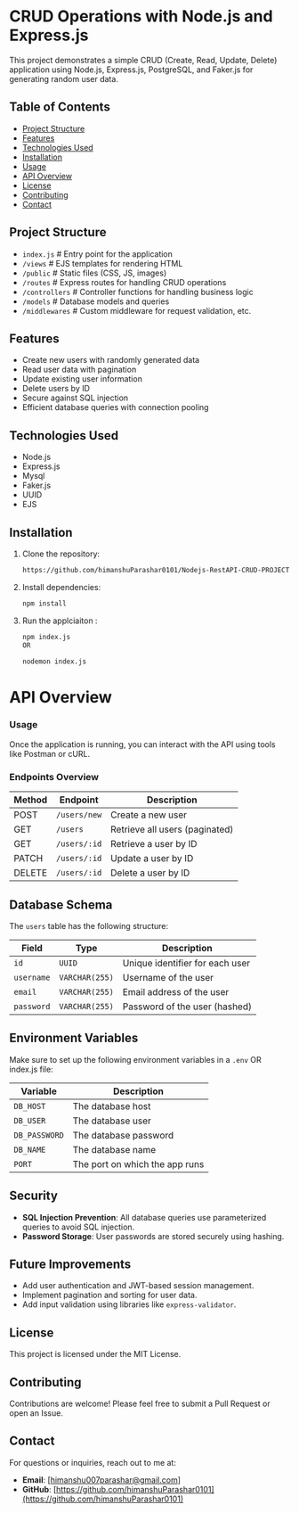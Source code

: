 # CRUD Operations with Node.js and Express.js

This project demonstrates a simple CRUD (Create, Read, Update, Delete) application using Node.js, Express.js, PostgreSQL, and Faker.js for generating random user data.

## Table of Contents

- [Project Structure](#Project-Stucture)
- [Features](#features)
- [Technologies Used](#technologies-used)
- [Installation](#installation)
- [Usage](#usage)
- [API Overview](#api-Overview)
- [License](#license)
- [Contributing](#contributing)
- [Contact](#contact)


## Project Structure

- `index.js`            # Entry point for the application
- `/views`              # EJS templates for rendering HTML
- `/public`             # Static files (CSS, JS, images)
- `/routes`             # Express routes for handling CRUD operations
- `/controllers`        # Controller functions for handling business logic
- `/models`             # Database models and queries
- `/middlewares`        # Custom middleware for request validation, etc.

## Features

- Create new users with randomly generated data
- Read user data with pagination
- Update existing user information
- Delete users by ID
- Secure against SQL injection
- Efficient database queries with connection pooling

## Technologies Used

- Node.js
- Express.js
- Mysql
- Faker.js
- UUID
- EJS
  
## Installation

1. Clone the repository:

   ```bash
   https://github.com/himanshuParashar0101/Nodejs-RestAPI-CRUD-PROJECT.git
2. Install dependencies:
   
   ```bash
   npm install
   
3. Run the applciaiton :

   ```bash
   npm index.js
   OR
   
   nodemon index.js
   
# API Overview

### Usage
Once the application is running, you can interact with the API using tools like Postman or cURL.

### Endpoints Overview
| **Method** | **Endpoint**    | **Description**                  |
|------------|-----------------|----------------------------------|
| POST       | `/users/new`    | Create a new user                |
| GET        | `/users`        | Retrieve all users (paginated)   |
| GET        | `/users/:id`    | Retrieve a user by ID            |
| PATCH      | `/users/:id`    | Update a user by ID              |
| DELETE     | `/users/:id`    | Delete a user by ID              |

## Database Schema

The `users` table has the following structure:

| **Field**   | **Type**        | **Description**               |
|-------------|-----------------|-------------------------------|
| `id`        | `UUID`          | Unique identifier for each user|
| `username`  | `VARCHAR(255)`  | Username of the user           |
| `email`     | `VARCHAR(255)`  | Email address of the user      |
| `password`  | `VARCHAR(255)`  | Password of the user (hashed)  |


## Environment Variables

Make sure to set up the following environment variables in a `.env` OR index.js  file:

| **Variable**    | **Description**                    |
|-----------------|------------------------------------|
| `DB_HOST`       | The database host                  |
| `DB_USER`       | The database user                  |
| `DB_PASSWORD`   | The database password              |
| `DB_NAME`       | The database name                  |
| `PORT`          | The port on which the app runs     |

## Security

- **SQL Injection Prevention**: All database queries use parameterized queries to avoid SQL injection.
- **Password Storage**: User passwords are stored securely using hashing.

## Future Improvements

- Add user authentication and JWT-based session management.
- Implement pagination and sorting for user data.
- Add input validation using libraries like `express-validator`.

## License

This project is licensed under the MIT License.

## Contributing

Contributions are welcome! Please feel free to submit a Pull Request or open an Issue.

## Contact

For questions or inquiries, reach out to me at:

- **Email**: [himanshu007parashar@gmail.com]
- **GitHub**: [https://github.com/himanshuParashar0101](https://github.com/himanshuParashar0101)




